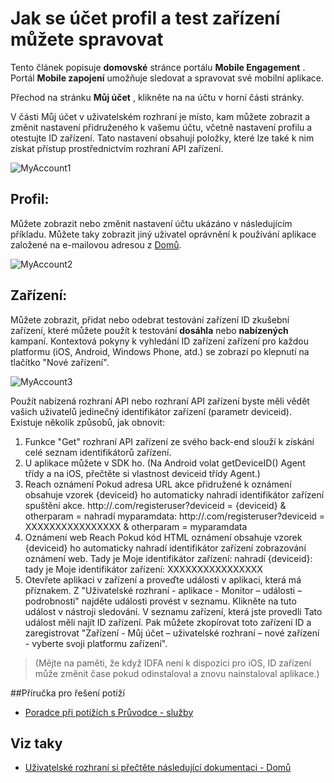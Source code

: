 <properties 
   pageTitle="Azure mobilní zapojení uživatelské rozhraní – Můj účet" 
   description="Naučte se spravovat účet profil a otestujte zařízení pomocí zapojení Mobile Azure" 
   services="mobile-engagement" 
   documentationCenter="" 
   authors="piyushjo" 
   manager="dwrede" 
   editor=""/>

<tags
   ms.service="mobile-engagement"
   ms.devlang="na"
   ms.topic="article"
   ms.tgt_pltfrm="mobile-multiple"
   ms.workload="mobile" 
   ms.date="08/19/2016"
   ms.author="piyushjo"/>

# <a name="how-to-manage-your-account-profile-and-test-devices"></a>Jak se účet profil a test zařízení můžete spravovat
 
Tento článek popisuje **domovské** stránce portálu **Mobile Engagement** . Portál **Mobile zapojení** umožňuje sledovat a spravovat své mobilní aplikace. 
 
Přechod na stránku **Můj účet** , klikněte na na účtu v horní části stránky.

V části Můj účet v uživatelském rozhraní je místo, kam můžete zobrazit a změnit nastavení přidruženého k vašemu účtu, včetně nastavení profilu a otestujte ID zařízení. Tato nastavení obsahují položky, které lze také k nim získat přístup prostřednictvím rozhraní API zařízení.

![MyAccount1][7]  

## <a name="profile"></a>Profil:
Můžete zobrazit nebo změnit nastavení účtu ukázáno v následujícím příkladu. Můžete taky zobrazit jiný uživatel oprávnění k používání aplikace založené na e-mailovou adresou z [Domů](mobile-engagement-user-interface-home.md).

![MyAccount2][8]  

## <a name="devices"></a>Zařízení:
Můžete zobrazit, přidat nebo odebrat testování zařízení ID zkušební zařízení, které můžete použít k testování **dosáhla** nebo **nabízených** kampaní. Kontextová pokyny k vyhledání ID zařízení zařízení pro každou platformu (iOS, Android, Windows Phone, atd.) se zobrazí po klepnutí na tlačítko "Nové zařízení". 
 
![MyAccount3][9]  
 
Použít nabízená rozhraní API nebo rozhraní API zařízení byste měli vědět vašich uživatelů jedinečný identifikátor zařízení (parametr deviceid). Existuje několik způsobů, jak obnovit:
 
1. Funkce "Get" rozhraní API zařízení ze svého back-end slouží k získání celé seznam identifikátorů zařízení.
2. U aplikace můžete v SDK ho. (Na Android volat getDeviceID() Agent třídy a na iOS, přečtěte si vlastnost deviceid třídy Agent.)
3. Reach oznámení Pokud adresa URL akce přidružené k oznámení obsahuje vzorek {deviceid} ho automaticky nahradí identifikátor zařízení spuštění akce.
http://<example>.com/registeruser?deviceid = {deviceid} & otherparam = nahradí myparamdata: http://<example>.com/registeruser?deviceid = XXXXXXXXXXXXXXXX & otherparam = myparamdata 
4. Oznámení web Reach Pokud kód HTML oznámení obsahuje vzorek {deviceid} ho automaticky nahradí identifikátor zařízení zobrazování oznámení web.
Tady je Moje identifikátor zařízení: nahradí {deviceid}: tady je Moje identifikátor zařízení: XXXXXXXXXXXXXXXX
5.  Otevřete aplikaci v zařízení a proveďte události v aplikaci, která má příznakem.
Z "Uživatelské rozhraní - aplikace - Monitor – události – podrobnosti" najděte události provést v seznamu.
Klikněte na tuto událost v nástroji sledování.
V seznamu zařízení, která jste provedli Tato událost měli najít ID zařízení.
Pak můžete zkopírovat toto zařízení ID a zaregistrovat "Zařízení - Můj účet – uživatelské rozhraní – nové zařízení - vyberte svoji platformu zařízení".
>(Mějte na paměti, že když IDFA není k dispozici pro iOS, ID zařízení může změnit čase pokud odinstaloval a znovu nainstaloval aplikace.)

##<a name="troubleshooting-guide"></a>Příručka pro řešení potíží
-  [Poradce při potížích s Průvodce - služby][Link 24]

## <a name="see-also"></a>Viz taky
-  [Uživatelské rozhraní si přečtěte následující dokumentaci - Domů][Link 13]


<!--Image references-->
[1]: ./media/mobile-engagement-user-interface-navigation/navigation1.png
[2]: ./media/mobile-engagement-user-interface-home/home1.png
[3]: ./media/mobile-engagement-user-interface-home/home2.png
[4]: ./media/mobile-engagement-user-interface-home/home3.png
[5]: ./media/mobile-engagement-user-interface-home/home4.png
[6]: ./media/mobile-engagement-user-interface-home/home5.png
[7]: ./media/mobile-engagement-user-interface-my-account/myaccount1.png
[8]: ./media/mobile-engagement-user-interface-my-account/myaccount2.png
[9]: ./media/mobile-engagement-user-interface-my-account/myaccount3.png
[10]: ./media/mobile-engagement-user-interface-analytics/analytics1.png
[11]: ./media/mobile-engagement-user-interface-analytics/analytics2.png
[12]: ./media/mobile-engagement-user-interface-analytics/analytics3.png
[13]: ./media/mobile-engagement-user-interface-analytics/analytics4.png
[14]: ./media/mobile-engagement-user-interface-monitor/monitor1.png
[15]: ./media/mobile-engagement-user-interface-monitor/monitor2.png
[16]: ./media/mobile-engagement-user-interface-monitor/monitor3.png
[17]: ./media/mobile-engagement-user-interface-monitor/monitor4.png
[18]: ./media/mobile-engagement-user-interface-reach/reach1.png
[19]: ./media/mobile-engagement-user-interface-reach/reach2.png
[20]: ./media/mobile-engagement-user-interface-reach-campaign/Reach-Campaign1.png
[21]: ./media/mobile-engagement-user-interface-reach-campaign/Reach-Campaign2.png
[22]: ./media/mobile-engagement-user-interface-reach-campaign/Reach-Campaign3.png
[23]: ./media/mobile-engagement-user-interface-reach-campaign/Reach-Campaign4.png
[24]: ./media/mobile-engagement-user-interface-reach-campaign/Reach-Campaign5.png
[25]: ./media/mobile-engagement-user-interface-reach-campaign/Reach-Campaign6.png
[26]: ./media/mobile-engagement-user-interface-reach-campaign/Reach-Campaign7.png
[27]: ./media/mobile-engagement-user-interface-reach-campaign/Reach-Campaign8.png
[28]: ./media/mobile-engagement-user-interface-reach-campaign/Reach-Campaign9.png
[29]: ./media/mobile-engagement-user-interface-reach-criterion/Reach-Criterion1.png
[30]: ./media/mobile-engagement-user-interface-reach-content/Reach-Content1.png
[31]: ./media/mobile-engagement-user-interface-reach-content/Reach-Content2.png
[32]: ./media/mobile-engagement-user-interface-reach-content/Reach-Content3.png
[33]: ./media/mobile-engagement-user-interface-reach-content/Reach-Content4.png
[34]: ./media/mobile-engagement-user-interface-dashboard/dashboard1.png
[35]: ./media/mobile-engagement-user-interface-segments/segments1.png
[36]: ./media/mobile-engagement-user-interface-segments/segments2.png
[37]: ./media/mobile-engagement-user-interface-segments/segments3.png
[38]: ./media/mobile-engagement-user-interface-segments/segments4.png
[39]: ./media/mobile-engagement-user-interface-segments/segments5.png
[40]: ./media/mobile-engagement-user-interface-segments/segments6.png
[41]: ./media/mobile-engagement-user-interface-segments/segments7.png
[42]: ./media/mobile-engagement-user-interface-segments/segments8.png
[43]: ./media/mobile-engagement-user-interface-segments/segments9.png
[44]: ./media/mobile-engagement-user-interface-segments/segments10.png
[45]: ./media/mobile-engagement-user-interface-segments/segments11.png
[46]: ./media/mobile-engagement-user-interface-settings/settings1.png
[47]: ./media/mobile-engagement-user-interface-settings/settings2.png
[48]: ./media/mobile-engagement-user-interface-settings/settings3.png
[49]: ./media/mobile-engagement-user-interface-settings/settings4.png
[50]: ./media/mobile-engagement-user-interface-settings/settings5.png
[51]: ./media/mobile-engagement-user-interface-settings/settings6.png
[52]: ./media/mobile-engagement-user-interface-settings/settings7.png
[53]: ./media/mobile-engagement-user-interface-settings/settings8.png
[54]: ./media/mobile-engagement-user-interface-settings/settings9.png
[55]: ./media/mobile-engagement-user-interface-settings/settings10.png
[56]: ./media/mobile-engagement-user-interface-settings/settings11.png
[57]: ./media/mobile-engagement-user-interface-settings/settings12.png
[58]: ./media/mobile-engagement-user-interface-settings/settings13.png

<!--Link references-->
[Link 1]: mobile-engagement-user-interface.md
[Link 2]: mobile-engagement-troubleshooting-guide.md
[Link 3]: mobile-engagement-how-tos.md
[Link 4]: http://go.microsoft.com/fwlink/?LinkID=525553
[Link 5]: http://go.microsoft.com/fwlink/?LinkID=525554
[Link 6]: http://go.microsoft.com/fwlink/?LinkId=525555
[Link 7]: https://account.windowsazure.com/PreviewFeatures
[Link 8]: https://social.msdn.microsoft.com/Forums/azure/home?forum=azuremobileengagement
[Link 9]: http://azure.microsoft.com/services/mobile-engagement/
[Link 10]: http://azure.microsoft.com/documentation/services/mobile-engagement/
[Link 11]: http://azure.microsoft.com/pricing/details/mobile-engagement/
[Link 12]: mobile-engagement-user-interface-navigation.md
[Link 13]: mobile-engagement-user-interface-home.md
[Link 14]: mobile-engagement-user-interface-my-account.md
[Link 15]: mobile-engagement-user-interface-analytics.md
[Link 16]: mobile-engagement-user-interface-monitor.md
[Link 17]: mobile-engagement-user-interface-reach.md
[Link 18]: mobile-engagement-user-interface-segments.md
[Link 19]: mobile-engagement-user-interface-dashboard.md
[Link 20]: mobile-engagement-user-interface-settings.md
[Link 21]: mobile-engagement-troubleshooting-guide-analytics.md
[Link 22]: mobile-engagement-troubleshooting-guide-apis.md
[Link 23]: mobile-engagement-troubleshooting-guide-push-reach.md
[Link 24]: mobile-engagement-troubleshooting-guide-service.md
[Link 25]: mobile-engagement-troubleshooting-guide-sdk.md
[Link 26]: mobile-engagement-troubleshooting-guide-sr-info.md
[Link 27]: ../mobile-engagement-how-tos-first-push.md
[Link 28]: ../mobile-engagement-how-tos-test-campaign.md
[Link 29]: ../mobile-engagement-how-tos-personalize-push.md
[Link 30]: ../mobile-engagement-how-tos-differentiate-push.md
[Link 31]: ../mobile-engagement-how-tos-schedule-campaign.md
[Link 32]: ../mobile-engagement-how-tos-text-view.md
[Link 33]: ../mobile-engagement-how-tos-web-view.md


 
 
